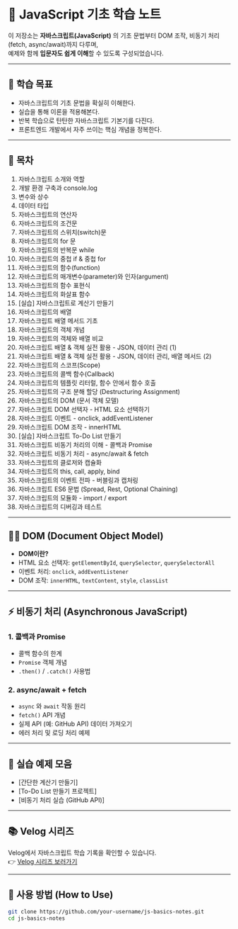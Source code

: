 # 📘 JavaScript 기초 학습 노트

이 저장소는 **자바스크립트(JavaScript)** 의 기초 문법부터 DOM 조작, 비동기 처리(fetch, async/await)까지 다루며,  
예제와 함께 **입문자도 쉽게 이해**할 수 있도록 구성되었습니다.

---

## 🚀 학습 목표

- 자바스크립트의 기초 문법을 확실히 이해한다.  
- 실습을 통해 이론을 적용해본다.  
- 반복 학습으로 탄탄한 자바스크립트 기본기를 다진다.  
- 프론트엔드 개발에서 자주 쓰이는 핵심 개념을 정복한다.  

---

## 📌 목차

1. 자바스크립트 소개와 역할  
2. 개발 환경 구축과 console.log  
3. 변수와 상수  
4. 데이터 타입  
5. 자바스크립트의 연산자  
6. 자바스크립트의 조건문  
7. 자바스크립트의 스위치(switch)문  
8. 자바스크립트의 for 문  
9. 자바스크립트의 반복문 while  
10. 자바스크립트의 중첩 if & 중첩 for  
11. 자바스크립트의 함수(function)  
12. 자바스크립트의 매개변수(parameter)와 인자(argument)  
13. 자바스크립트의 함수 표현식  
14. 자바스크립트의 화살표 함수  
15. [실습] 자바스크립트로 계산기 만들기  
16. 자바스크립트의 배열  
17. 자바스크립트 배열 메서드 기초  
18. 자바스크립트의 객체 개념  
19. 자바스크립트의 객체와 배열 비교  
20. 자바스크립트 배열 & 객체 실전 활용 - JSON, 데이터 관리 (1)  
21. 자바스크립트 배열 & 객체 실전 활용 - JSON, 데이터 관리, 배열 메서드 (2)  
22. 자바스크립트의 스코프(Scope)  
23. 자바스크립트의 콜백 함수(Callback)  
24. 자바스크립트의 템플릿 리터럴, 함수 안에서 함수 호출  
25. 자바스크립트의 구조 분해 할당 (Destructuring Assignment)  
26. 자바스크립트의 DOM (문서 객체 모델)  
27. 자바스크립트 DOM 선택자 - HTML 요소 선택하기  
28. 자바스크립트 이벤트 - onclick, addEventListener  
29. 자바스크립트 DOM 조작 - innerHTML  
30. [실습] 자바스크립트 To-Do List 만들기  
31. 자바스크립트 비동기 처리의 이해 - 콜백과 Promise  
32. 자바스크립트 비동기 처리 - async/await & fetch  
33. 자바스크립트의 클로저와 캡슐화  
34. 자바스크립트의 this, call, apply, bind  
35. 자바스크립트의 이벤트 전파 - 버블링과 캡처링  
36. 자바스크립트 ES6 문법 (Spread, Rest, Optional Chaining)  
37. 자바스크립트의 모듈화 - import / export  
38. 자바스크립트의 디버깅과 테스트  

---

## 🧑‍💻 DOM (Document Object Model)

- **DOM이란?**  
- HTML 요소 선택자: `getElementById`, `querySelector`, `querySelectorAll`  
- 이벤트 처리: `onclick`, `addEventListener`  
- DOM 조작: `innerHTML`, `textContent`, `style`, `classList`  

---

## ⚡ 비동기 처리 (Asynchronous JavaScript)

### 1. 콜백과 Promise
- 콜백 함수의 한계  
- `Promise` 객체 개념  
- `.then()` / `.catch()` 사용법  

### 2. async/await + fetch
- `async` 와 `await` 작동 원리  
- `fetch()` API 개념  
- 실제 API (예: GitHub API) 데이터 가져오기  
- 에러 처리 및 로딩 처리 예제  

---

## 🧮 실습 예제 모음
- [간단한 계산기 만들기]  
- [To-Do List 만들기 프로젝트]  
- [비동기 처리 실습 (GitHub API)]  

---

## 📚 Velog 시리즈
Velog에서 자바스크립트 학습 기록을 확인할 수 있습니다.  
👉 [Velog 시리즈 보러가기](https://velog.io/@kyg6389/series/javascript)

---

## 📂 사용 방법 (How to Use)
```bash
git clone https://github.com/your-username/js-basics-notes.git
cd js-basics-notes
